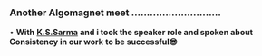 
### Another Algomagnet meet .............................                    

• **With**   [**K.S.Sarma**](https://github.com/cleanhand/phase-1-BHAGYASREE200/blob/main/Algomagnet%20meets/AlgomagnetMeet%20K.S.Sarma.md)   **and i took the speaker role and spoken about Consistency in our work** **to be successful😎**            
